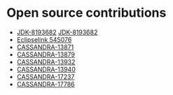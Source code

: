 

<!--
**danielcranford/danielcranford** is a ✨ _special_ ✨ repository because its `README.md` (this file) appears on your GitHub profile.

Here are some ideas to get you started:

- 🔭 I’m currently working on ...
- 🌱 I’m currently learning ...
- 👯 I’m looking to collaborate on ...
- 🤔 I’m looking for help with ...
- 💬 Ask me about ...
- 📫 How to reach me: ...
- 😄 Pronouns: ...
- ⚡ Fun fact: ...
-->

# Open source contributions
- [JDK-8193682](https://bugs.java.com/bugdatabase/view_bug?bug_id=8193682) [JDK-8193682](https://bugs.openjdk.org/browse/JDK-8193682)
- [Eclipselink 545076](https://bugs.eclipse.org/bugs/show_bug.cgi?id=545076)
- [CASSANDRA-13871](https://issues.apache.org/jira/projects/CASSANDRA/issues/CASSANDRA-13871)
- [CASSANDRA-13879](https://issues.apache.org/jira/projects/CASSANDRA/issues/CASSANDRA-13879)
- [CASSANDRA-13932](https://issues.apache.org/jira/projects/CASSANDRA/issues/CASSANDRA-13932)
- [CASSANDRA-13940](https://issues.apache.org/jira/projects/CASSANDRA/issues/CASSANDRA-13940)
- [CASSANDRA-17237](https://issues.apache.org/jira/projects/CASSANDRA/issues/CASSANDRA-17237)
- [CASSANDRA-17786](https://issues.apache.org/jira/projects/CASSANDRA/issues/CASSANDRA-17786)
